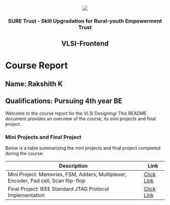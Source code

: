 <!-- PROJECT LOGO -->
<br />

<div align="center">
   <img src='https://user-images.githubusercontent.com/73131499/166115643-d3187f47-d38f-41b2-ae42-5ecbbc60de14.png' />


<h3 align="center">SURE Trust - Skill Upgradation for Rural-youth Empowerment Trust</h3>
  <h2>VLSI-Frontend</h2>
</div>

# Course Report

## Name: Rakshith K

## Qualifications: Pursuing 4th year BE

Welcome to the course report for the VLSI Designing! This README document provides an overview of the course, its mini projects and final project.

### Mini Projects and Final Project

Below is a table summarizing the mini projects and final project completed during the course:

| Description                                                                         | Link                                                                                            |
|-------------------------------------------------------------------------------------|-------------------------------------------------------------------------------------------------|
| Mini Project: Memories, FSM, Adders, Multiplexer, Encoder, Pad cell, Scan flip-flop |[Click Link](https://github.com/sure-trust/G13_VLSI/tree/main/Mini%20Projects/Rakshith)           |
| Final Project: IEEE Standard JTAG Protocol Implementation                           |[Click Link](https://github.com/sure-trust/G13_VLSI/tree/main/Final%20Capstone%20Project/Rakshith)|

